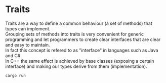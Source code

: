 # Traits 

Traits are a way to define a common behaviour (a set of methods) that types can implement.  
Grouping sets of methods into traits is very convenient for generic programming and let programmers to create clear interfaces that are clear and easy to maintain.  
In fact this concept is refered to as "interface" in languages such as Java and C#.   
In C++ the same effect is achieved by base classes (exposing a certain interface) and making our types derive from them (implementation).

```bash
cargo run 
```


